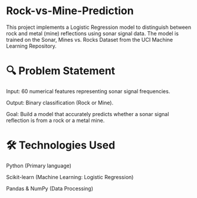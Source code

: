 # Rock-vs-Mine-Prediction
This project implements a Logistic Regression model to distinguish between rock and metal (mine) reflections using sonar signal data. The model is trained on the Sonar, Mines vs. Rocks Dataset from the UCI Machine Learning Repository.

# 🔍 Problem Statement
Input: 60 numerical features representing sonar signal frequencies.

Output: Binary classification (Rock or Mine).

Goal: Build a model that accurately predicts whether a sonar signal reflection is from a rock or a metal mine.


# 🛠️ Technologies Used
Python (Primary language)

Scikit-learn (Machine Learning: Logistic Regression)

Pandas & NumPy (Data Processing)
